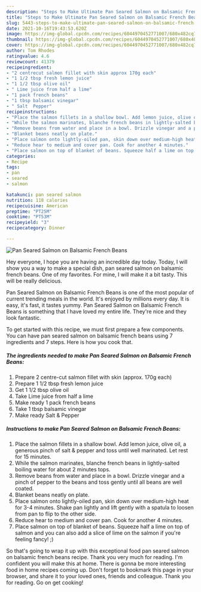 ```yaml
---
description: "Steps to Make Ultimate Pan Seared Salmon on Balsamic French Beans"
title: "Steps to Make Ultimate Pan Seared Salmon on Balsamic French Beans"
slug: 5443-steps-to-make-ultimate-pan-seared-salmon-on-balsamic-french-beans
date: 2021-10-16T19:43:53.620Z
image: https://img-global.cpcdn.com/recipes/6044970452771007/680x482cq70/pan-seared-salmon-on-balsamic-french-beans-recipe-main-photo.jpg
thumbnail: https://img-global.cpcdn.com/recipes/6044970452771007/680x482cq70/pan-seared-salmon-on-balsamic-french-beans-recipe-main-photo.jpg
cover: https://img-global.cpcdn.com/recipes/6044970452771007/680x482cq70/pan-seared-salmon-on-balsamic-french-beans-recipe-main-photo.jpg
author: Tom Rhodes
ratingvalue: 4.6
reviewcount: 41379
recipeingredient:
- "2 centrecut salmon fillet with skin approx 170g each"
- "1 1/2 tbsp fresh lemon juice"
- "1 1/2 tbsp olive oil"
- " Lime juice from half a lime"
- "1 pack french beans"
- "1 tbsp balsamic vinegar"
- " Salt  Pepper"
recipeinstructions:
- "Place the salmon fillets in a shallow bowl. Add lemon juice, olive oil, a generous pinch of salt &amp; pepper and toss until well marinated. Let rest for 15 minutes."
- "While the salmon marinates, blanche french beans in lightly-salted boiling water for about 2 minutes tops."
- "Remove beans from water and place in a bowl. Drizzle vinegar and a pinch of pepper to the beans and toss gently until all beans are well coated."
- "Blanket beans neatly on plate."
- "Place salmon onto lightly-oiled pan, skin down over medium-high heat for 3-4 minutes. Shake pan lightly and lift gently with a spatula to loosen from pan to flip to the other side."
- "Reduce hear to medium and cover pan. Cook for another 4 minutes."
- "Place salmon on top of blanket of beans. Squeeze half a lime on top of salmon and you can also add a slice of lime on the salmon if you&#39;re feeling fancy! ;)"
categories:
- Recipe
tags:
- pan
- seared
- salmon

katakunci: pan seared salmon 
nutrition: 118 calories
recipecuisine: American
preptime: "PT25M"
cooktime: "PT53M"
recipeyield: "3"
recipecategory: Dinner

---
```



![Pan Seared Salmon on Balsamic French Beans](https://img-global.cpcdn.com/recipes/6044970452771007/680x482cq70/pan-seared-salmon-on-balsamic-french-beans-recipe-main-photo.jpg)

Hey everyone, I hope you are having an incredible day today. Today, I will show you a way to make a special dish, pan seared salmon on balsamic french beans. One of my favorites. For mine, I will make it a bit tasty. This will be really delicious.

Pan Seared Salmon on Balsamic French Beans is one of the most popular of current trending meals in the world. It's enjoyed by millions every day. It is easy, it's fast, it tastes yummy. Pan Seared Salmon on Balsamic French Beans is something that I have loved my entire life. They're nice and they look fantastic.




To get started with this recipe, we must first prepare a few components. You can have pan seared salmon on balsamic french beans using 7 ingredients and 7 steps. Here is how you cook that.

<!--inarticleads1-->

##### The ingredients needed to make Pan Seared Salmon on Balsamic French Beans:

1. Prepare 2 centre-cut salmon fillet with skin (approx. 170g each)
1. Prepare 1 1/2 tbsp fresh lemon juice
1. Get 1 1/2 tbsp olive oil
1. Take  Lime juice from half a lime
1. Make ready 1 pack french beans
1. Take 1 tbsp balsamic vinegar
1. Make ready  Salt &amp; Pepper




<!--inarticleads2-->

##### Instructions to make Pan Seared Salmon on Balsamic French Beans:

1. Place the salmon fillets in a shallow bowl. Add lemon juice, olive oil, a generous pinch of salt &amp; pepper and toss until well marinated. Let rest for 15 minutes.
1. While the salmon marinates, blanche french beans in lightly-salted boiling water for about 2 minutes tops.
1. Remove beans from water and place in a bowl. Drizzle vinegar and a pinch of pepper to the beans and toss gently until all beans are well coated.
1. Blanket beans neatly on plate.
1. Place salmon onto lightly-oiled pan, skin down over medium-high heat for 3-4 minutes. Shake pan lightly and lift gently with a spatula to loosen from pan to flip to the other side.
1. Reduce hear to medium and cover pan. Cook for another 4 minutes.
1. Place salmon on top of blanket of beans. Squeeze half a lime on top of salmon and you can also add a slice of lime on the salmon if you&#39;re feeling fancy! ;)




So that's going to wrap it up with this exceptional food pan seared salmon on balsamic french beans recipe. Thank you very much for reading. I'm confident you will make this at home. There is gonna be more interesting food in home recipes coming up. Don't forget to bookmark this page in your browser, and share it to your loved ones, friends and colleague. Thank you for reading. Go on get cooking!
